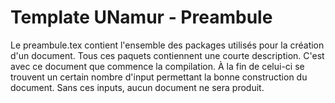 # Template UNamur - Preambule

Le preambule.tex contient l'ensemble des packages utilisés pour la création d'un document. Tous ces paquets contiennent une courte description.
C'est avec ce document que commence la compilation. À la fin de celui-ci se trouvent un certain nombre d'input permettant la bonne construction du document. Sans ces inputs, aucun document ne sera produit.
